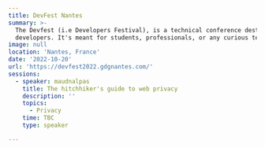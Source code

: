 ```yaml
---
title: DevFest Nantes
summary: >-
  The Devfest (i.e Developers Festival), is a technical conference destined to
  developers. It's meant for students, professionals, or any curious techie.
image: null
location: 'Nantes, France'
date: '2022-10-20'
url: 'https://devfest2022.gdgnantes.com/'
sessions:
  - speaker: maudnalpas
    title: The hitchhiker's guide to web privacy
    description: ''
    topics:
      - Privacy
    time: TBC
    type: speaker

---
```

